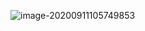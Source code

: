 ![image-20200911105749853](C:\Users\rkdgu\AppData\Roaming\Typora\typora-user-images\image-20200911105749853.png)